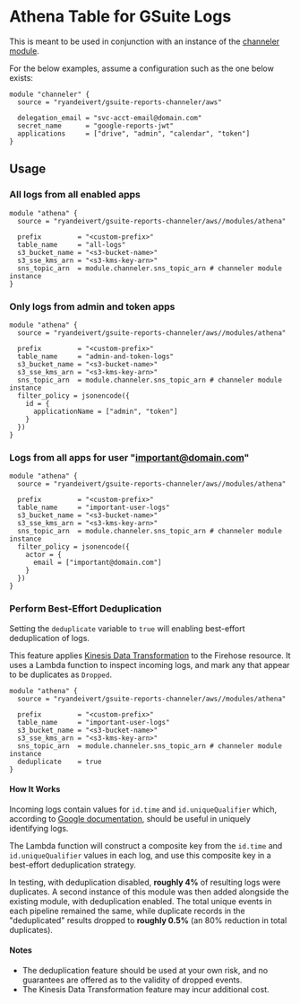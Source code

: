 # Athena Table for GSuite Logs

This is meant to be used in conjunction with an instance of the
[channeler module](https://github.com/ryandeivert/terraform-aws-gsuite-reports-channeler).

For the below examples, assume a configuration such as the one below exists:
```hcl
module "channeler" {
  source = "ryandeivert/gsuite-reports-channeler/aws"

  delegation_email = "svc-acct-email@domain.com"
  secret_name      = "google-reports-jwt"
  applications     = ["drive", "admin", "calendar", "token"]
}
```

## Usage

### All logs from all enabled apps
```hcl
module "athena" {
  source = "ryandeivert/gsuite-reports-channeler/aws//modules/athena"

  prefix         = "<custom-prefix>"
  table_name     = "all-logs"
  s3_bucket_name = "<s3-bucket-name>"
  s3_sse_kms_arn = "<s3-kms-key-arn>"
  sns_topic_arn  = module.channeler.sns_topic_arn # channeler module instance
}
```

### Only logs from admin and token apps
```hcl
module "athena" {
  source = "ryandeivert/gsuite-reports-channeler/aws//modules/athena"

  prefix         = "<custom-prefix>"
  table_name     = "admin-and-token-logs"
  s3_bucket_name = "<s3-bucket-name>"
  s3_sse_kms_arn = "<s3-kms-key-arn>"
  sns_topic_arn  = module.channeler.sns_topic_arn # channeler module instance
  filter_policy = jsonencode({
    id = {
      applicationName = ["admin", "token"]
    }
  })
}
```

### Logs from all apps for user "important@domain.com"
```hcl
module "athena" {
  source = "ryandeivert/gsuite-reports-channeler/aws//modules/athena"

  prefix         = "<custom-prefix>"
  table_name     = "important-user-logs"
  s3_bucket_name = "<s3-bucket-name>"
  s3_sse_kms_arn = "<s3-kms-key-arn>"
  sns_topic_arn  = module.channeler.sns_topic_arn # channeler module instance
  filter_policy = jsonencode({
    actor = {
      email = ["important@domain.com"]
    }
  })
}
```

### Perform Best-Effort Deduplication

Setting the `deduplicate` variable to `true` will enabling best-effort deduplication of logs.

This feature applies [Kinesis Data Transformation](https://docs.aws.amazon.com/firehose/latest/dev/data-transformation.html)
to the Firehose resource. It uses a Lambda function to inspect incoming logs, and mark any
that appear to be duplicates as `Dropped`.

```hcl
module "athena" {
  source = "ryandeivert/gsuite-reports-channeler/aws//modules/athena"

  prefix         = "<custom-prefix>"
  table_name     = "important-user-logs"
  s3_bucket_name = "<s3-bucket-name>"
  s3_sse_kms_arn = "<s3-kms-key-arn>"
  sns_topic_arn  = module.channeler.sns_topic_arn # channeler module instance
  deduplicate    = true 
}
```

#### How It Works

Incoming logs contain values for `id.time` and `id.uniqueQualifier` which, according to [Google documentation](https://developers.google.com/admin-sdk/reports/v1/guides/push),
should be useful in uniquely identifying logs.

The Lambda function will construct a composite key from the `id.time` and `id.uniqueQualifier` values in each log,
and use this composite key in a best-effort deduplication strategy.

In testing, with deduplication disabled, **roughly 4%** of resulting logs were duplicates. A second instance of
this module was then added alongside the existing module, with deduplication enabled. The total unique events in
each pipeline remained the same, while duplicate records in the "deduplicated" results dropped to **roughly 0.5%**
(an 80% reduction in total duplicates).

#### Notes
- The deduplication feature should be used at your own risk, and no guarantees are offered as to the validity of dropped events.
- The Kinesis Data Transformation feature may incur additional cost.

